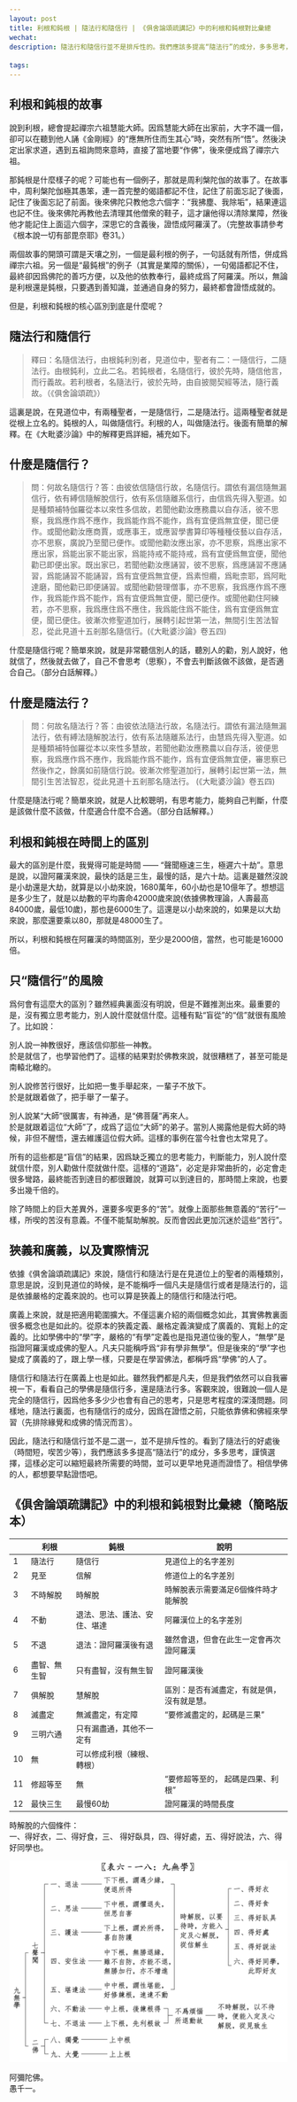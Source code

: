 ```yaml
---
layout: post
title: 利根和鈍根 | 隨法行和隨信行 | 《俱舍論頌疏講記》中的利根和鈍根對比彙總
wechat: 
description: 隨法行和隨信行並不是排斥性的。我們應該多提高“隨法行”的成分，多多思考，謹慎選擇，這樣可以縮短證悟所需要的時間。

tags:
---
```


## 利根和鈍根的故事

說到利根，總會提起禪宗六祖慧能大師。因爲慧能大師在出家前，大字不識一個，卻可以在聽到他人誦《金剛經》的“應無所住而生其心”時，突然有所“悟”。然後決定出家求道，遇到五祖詢問來意時，直接了當地要“作佛”，後來便成爲了禪宗六祖。

那鈍根是什麼樣子的呢？可能也有一個例子，那就是周利槃陀伽的故事了。在故事中，周利槃陀伽極其愚笨，連一首完整的偈語都記不住，記住了前面忘記了後面，記住了後面忘記了前面。後來佛陀只教他念六個字：“我拂塵、我除垢”，結果連這也記不住。後來佛陀再教他去清理其他僧衆的鞋子，這才讓他得以清除業障，然後他才能記住上面這六個字，深思它的含義後，證悟成阿羅漢了。（完整故事請參考《根本說一切有部毘奈耶》卷31。）

兩個故事的開頭可謂是天壤之別，一個是最利根的例子，一句話就有所悟，併成爲禪宗六祖。另一個是“最鈍根”的例子（其實是業障的關係），一句偈語都記不住，最終卻因爲佛陀的善巧方便，以及他的依教奉行，最終成爲了阿羅漢。所以，無論是利根還是鈍根，只要遇到善知識，並通過自身的努力，最終都會證悟成就的。

但是，利根和鈍根的核心區別到底是什麼呢？

## 隨法行和隨信行

> 釋曰：名隨信法行，由根鈍利別者，見道位中，聖者有二：一隨信行，二隨法行。由根鈍利，立此二名。若鈍根者，名隨信行，彼於先時，隨信他言，而行義故。若利根者，名隨法行，彼於先時，由自披閱契經等法，隨行義故。（《俱舍論頌疏》）

這裏是說，在見道位中，有兩種聖者，一是隨信行，二是隨法行。這兩種聖者就是從根上立名的。鈍根的人，叫做隨信行。利根的人，叫做隨法行。後面有簡單的解釋。在《大毗婆沙論》中的解釋更爲詳細，補充如下。

## 什麼是隨信行？

> 問：何故名隨信行？答：由彼依信隨信行故，名隨信行。謂依有漏信隨無漏信行，依有縛信隨解脫信行，依有系信隨離系信行，由信爲先得入聖道。如是種類補特伽羅從本以來性多信故，若聞他勸汝應務農以自存活，彼不思察，我爲應作爲不應作，我爲能作爲不能作，爲有宜便爲無宜便，聞已便作。或聞他勸汝應商賈，或應事王，或應習學書算印等種種伎藝以自存活，亦不思察，廣說乃至聞已便作。或聞他勸汝應出家，亦不思察，爲應出家不應出家，爲能出家不能出家，爲能持戒不能持戒，爲有宜便爲無宜便，聞他勸已即便出家。既出家已，若聞他勸汝應誦習，彼不思察，爲應誦習不應誦習，爲能誦習不能誦習，爲有宜便爲無宜便，爲素怛纜，爲毗柰耶，爲阿毗達磨，聞他勸已即便誦習。或聞他勸營理僧事，亦不思察，我爲應作爲不應作，我爲能作爲不能作，爲有宜便爲無宜便，聞已便作。或聞他勸住阿練若，亦不思察，我爲應住爲不應住，我爲能住爲不能住，爲有宜便爲無宜便，聞已便住。彼漸次修聖道加行，展轉引起世第一法，無間引生苦法智忍，從此見道十五剎那名隨信行。(《大毗婆沙論》卷五四)

什麼是隨信行呢？簡單來說，就是非常聽信別人的話，聽別人的勸，別人說好，他就信了，然後就去做了，自己不會思考（思察），不會去判斷該做不該做，是否適合自己。（部分白話解釋。）

## 什麼是隨法行？

> 問：何故名隨法行？答：由彼依法隨法行故，名隨法行。謂依有漏法隨無漏法行，依有縛法隨解脫法行，依有系法隨離系法行，由慧爲先得入聖道。如是種類補特伽羅從本以來性多慧故，若聞他勸汝應務農以自存活，彼便思察，我爲應作爲不應作，我爲能作爲不能作，爲有宜便爲無宜便，審思察已然後作之，餘廣如前隨信行說。彼漸次修聖道加行，展轉引起世第一法，無間引生苦法智忍，從此見道十五剎那名隨法行。 (《大毗婆沙論》卷五四)

什麼是隨法行呢？簡單來說，就是人比較聰明，有思考能力，能夠自己判斷，什麼是該做什麼不該做，什麼適合什麼不合適。（部分白話解釋。）

## 利根和鈍根在時間上的區別

最大的區別是什麼，我覺得可能是時間 —— “聲聞極速三生，極遲六十劫”。意思是說，以證阿羅漢來說，最快的話是三生，最慢的話，是六十劫。這裏是雖然沒說是小劫還是大劫，就算是以小劫來說，1680萬年，60小劫也是10億年了。想想這是多少生了，就是以劫數的平均壽命42000歲來說(依據佛教理論，人壽最高 84000歲，最低10歲)，那也是6000生了。這還是以小劫來說的，如果是以大劫來說，那麼還要乘以80，那就是48000生了。

所以，利根和鈍根在阿羅漢的時間區別，至少是2000倍，當然，也可能是16000倍。

## 只“隨信行”的風險

爲何會有這麼大的區別？雖然經典裏面沒有明說，但是不難推測出來。最重要的是，沒有獨立思考能力，別人說什麼就信什麼。這種有點“盲從”的“信”就很有風險了。比如說：

別人說一神教很好，應該信仰那些一神教。<br>
於是就信了，也學習他們了。這樣的結果對於佛教來說，就很糟糕了，甚至可能是南轅北轍的。

別人說修苦行很好，比如把一隻手舉起來，一輩子不放下。<br>
於是就跟着做了，把手舉了一輩子。

別人說某“大師”很厲害，有神通，是“佛菩薩”再來人。<br>
於是就跟着這位“大師”了，成爲了這位“大師”的弟子。當別人揭露他是假大師的時候，非但不醒悟，還去維護這位假大師。這樣的事例在當今社會也太常見了。

所有的這些都是“盲信”的結果，因爲缺乏獨立的思考能力，判斷能力，別人說什麼就信什麼，別人勸做什麼就做什麼。這樣的“道路”，必定是非常曲折的，必定會走很多彎路，最終能否到達目的都很難說，就算可以到達目的，那時間上來說，也要多出幾千倍的。

除了時間上的巨大差異外，還要多喫更多的“苦”。就像上面那些無意義的“苦行”一樣，所喫的苦沒有意義。不僅不能幫助解脫。反而會因此更加沉迷於這些“苦行”。

## 狹義和廣義，以及實際情況

依據《俱舍論頌疏講記》來說，隨信行和隨法行是在見道位上的聖者的兩種類別，意思是說，沒到見道位的時候，是不能稱呼一個凡夫是隨信行或者是隨法行的，這是依據嚴格的定義來說的。也可以算是狹義上的隨信行和隨法行吧。

廣義上來說，就是把適用範圍擴大。不僅這裏介紹的兩個概念如此，其實佛教裏面很多概念也是如此的。從原本的狹義定義、嚴格定義演變成了廣義的、寬鬆上的定義的。比如學佛中的“學”字，嚴格的“有學”定義也是指見道位後的聖人，“無學”是指證阿羅漢或成佛的聖人。凡夫只能稱呼爲“非有學非無學”。但是後來的“學”字也變成了廣義的了，跟上學一樣，只要是在學習佛法，都稱呼爲“學佛”的人了。

隨信行和隨法行在廣義上也是如此。雖然我們都是凡夫，但是我們依然可以自我審視一下，看看自己的學佛是隨信行多，還是隨法行多。客觀來說，很難說一個人是完全的隨信行，因爲他多多少少也會有自己的思考，只是思考程度的深淺問題。同樣地，隨法行裏面，也有隨信行的成分，因爲在證悟之前，只能依靠佛和佛經來學習（先排除緣覺和成佛的情況而言）。

因此，隨法行和隨信行並不是二選一，並不是排斥性的。看到了隨法行的好處後（時間短，喫苦少等），我們應該多多提高“隨法行”的成分，多多思考，謹慎選擇，這樣必定可以縮短最終所需要的時間，並可以更早地見道而證悟了。相信學佛的人，都想要早點證悟吧。

## 《俱舍論頌疏講記》中的利根和鈍根對比彙總（簡略版本）

| | 利根 | 鈍根 | 說明 |
| -- | ---- | ---- |-------- |
| 1 | 隨法行  | 隨信行 | 見道位上的名字差別 |
| 2 | 見至  | 信解 | 修道位上的名字差別 | 
| 3 | 不時解脫 | 時解脫 | 時解脫表示需要滿足6個條件時才能解脫 |
| 4 | 不動 | 退法、思法、護法、安住、堪達 | 阿羅漢位上的名字差別 | 
| 5 | 不退 | 退法：證阿羅漢後有退 | 雖然會退，但會在此生一定會再次證阿羅漢 |
| 6 | 盡智、無生智 | 只有盡智，沒有無生智 | 證阿羅漢後 |
| 7 | 俱解脫 | 慧解脫 | 區別：是否有滅盡定，有就是俱，沒有就是慧。|
| 8 | 滅盡定 | 無滅盡定，有定障 | “要修滅盡定的，起碼是三果” | 
| 9 | 三明六通 | 只有漏盡通，其他不一定有 |
| 10 | 無 | 可以修成利根（練根、轉根） | |
| 11 | 修超等至 | 無 | “要修超等至的， 起碼是四果、利根” |
| 12 | 最快三生 | 最慢60劫 | 證阿羅漢的時間長度 |


時解脫的六個條件：<br>
一、得好衣，二、得好食，三、 得好臥具，四、得好處，五、得好說法，六、得好同學也。

![俱舍論-九種無學](../images/2024-08-11-10-54-32.png)


阿彌陀佛。<br>
愚千一。<br>

